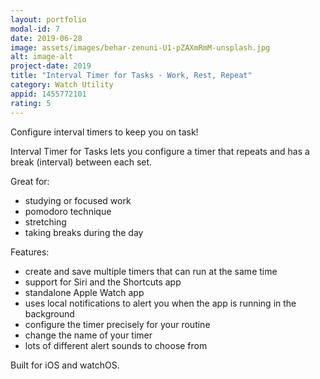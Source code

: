 ```yaml
---
layout: portfolio
modal-id: 7
date: 2019-06-28
image: assets/images/behar-zenuni-U1-pZAXmRmM-unsplash.jpg
alt: image-alt
project-date: 2019
title: "Interval Timer for Tasks - Work, Rest, Repeat"
category: Watch Utility
appid: 1455772101
rating: 5
---
```


Configure interval timers to keep you on task!

Interval Timer for Tasks lets you configure a timer that repeats and has a break (interval) between each set.

Great for:
- studying or focused work
- pomodoro technique
- stretching
- taking breaks during the day

Features:
- create and save multiple timers that can run at the same time
- support for Siri and the Shortcuts app
- standalone Apple Watch app
- uses local notifications to alert you when the app is running in the background
- configure the timer precisely for your routine
- change the name of your timer
- lots of different alert sounds to choose from

Built for iOS and watchOS.
